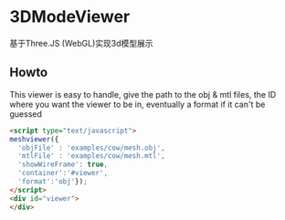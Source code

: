 # 3DModeViewer

基于Three.JS (WebGL)实现3d模型展示

## Howto 

This viewer is easy to handle, give the path to the obj & mtl files, the ID where you want the viewer to be in, eventually a format if it can't be guessed

``` html 
<script type="text/javascript">
meshviewer({
  'objFile' : 'examples/cow/mesh.obj',
  'mtlFile' : 'examples/cow/mesh.mtl', 
  'showWireFrame': true,
  'container':'#viewer', 
  'format':'obj'});
</script>
<div id="viewer">
</div>
```
